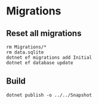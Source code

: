 # Migrations

## Reset all migrations

    rm Migrations/*
    rm data.sqlite
    dotnet ef migrations add Initial
    dotnet ef database update

## Build

    dotnet publish -o ../../Snapshot
